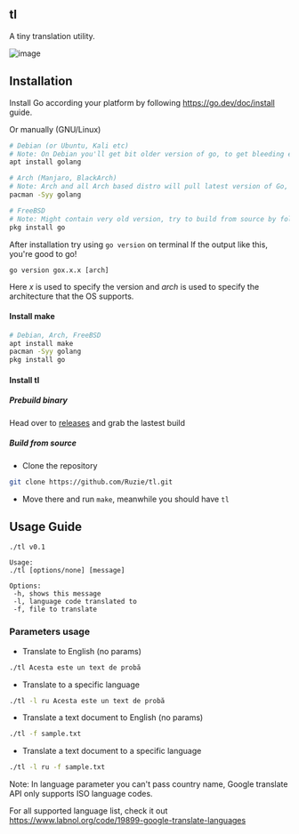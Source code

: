 ## tl
A tiny translation utility.

![image](https://user-images.githubusercontent.com/71683721/175786953-eb7340a2-f62c-4c3b-af80-cefd2df67b2d.png)

## Installation
Install Go according your platform by following https://go.dev/doc/install guide.

Or manually (GNU/Linux)
```sh
# Debian (or Ubuntu, Kali etc)
# Note: On Debian you'll get bit older version of go, to get bleeding edge check out https://go.dev/doc/install
apt install golang

# Arch (Manjaro, BlackArch)
# Note: Arch and all Arch based distro will pull latest version of Go, which might be unstable
pacman -Syy golang

# FreeBSD
# Note: Might contain very old version, try to build from source by following https://freebsd.sh/go/
pkg install go
```
After installation try using `go version` on terminal
If the output like this, you're good to go!
```
go version gox.x.x [arch]
```
Here *x* is used to specify the version and *arch* is used to specify the architecture that the OS supports.

#### Install make
```sh
# Debian, Arch, FreeBSD
apt install make
pacman -Syy golang
pkg install go
```

#### Install tl
##### Prebuild binary
Head over to [releases](https://github.com/Ruzie/urban/releases) and grab the lastest build

##### Build from source
* Clone the repository
```sh
git clone https://github.com/Ruzie/tl.git
```
* Move there and run `make`, meanwhile you should have `tl`

## Usage Guide
```
./tl v0.1

Usage: 
./tl [options/none] [message]

Options:
 -h, shows this message
 -l, language code translated to
 -f, file to translate
```
### Parameters usage

* Translate to English (no params)
```sh
./tl Acesta este un text de probă
```
* Translate to a specific language
```sh
./tl -l ru Acesta este un text de probă
```
* Translate a text document to English (no params)
```sh
./tl -f sample.txt
```

* Translate a text document to a specific language
```sh
./tl -l ru -f sample.txt
```
Note: In language parameter you can't pass country name, Google translate API only supports ISO language codes.

For all supported language list, check it out https://www.labnol.org/code/19899-google-translate-languages
